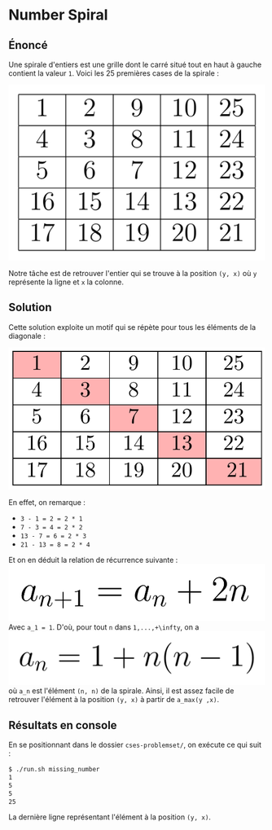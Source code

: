 # Number Spiral
## Énoncé 
Une spirale d'entiers est une grille dont le carré 
situé tout en haut à gauche contient la valeur `1`. 
Voici les 25 premières cases de la spirale :

![5](./img/grille.png)

Notre tâche est de retrouver l'entier qui se trouve à la position `(y, x)` où `y` représente la ligne et `x` la colonne.

## Solution
Cette solution exploite un motif qui se répète pour tous les éléments de la diagonale :

![motif](./img/motif.png)

En effet, on remarque :
 
- `3 - 1 = 2 = 2 * 1`
- `7 - 3 = 4 = 2 * 2`
- `13 - 7 = 6 = 2 * 3`
- `21 - 13 = 8 = 2 * 4`

Et on en déduit la relation de récurrence suivante :
![rec](./img/rec.png)
Avec `a_1 = 1`. D'où, pour tout `n` dans `1,...,+\infty`, on a 
![gen](./img/gen.png)
où `a_n` est l'élément `(n, n)` de la spirale. Ainsi, il est assez facile de retrouver l'élément à la position `(y, x)` à partir de `a_max(y ,x)`.


## Résultats en console 
En se positionnant dans le dossier `cses-problemset/`, on exécute ce qui suit :
```shell script
$ ./run.sh missing_number
1
5
5
25
```
La dernière ligne représentant l'élément à la position `(y, x)`.
